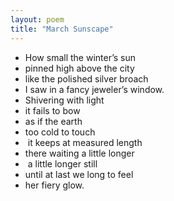 ```yaml
---
layout: poem
title: "March Sunscape"
---
```


- How small the winter’s sun 
- pinned high above the city 
- like the polished silver broach 
- I saw in a fancy jeweler’s window. 
- Shivering with light 
- it fails to bow 
- as if the earth 
- too cold to touch
-  it keeps at measured length 
- there waiting a little longer
-  a little longer still 
- until at last we long to feel 
- her fiery glow.